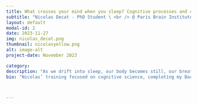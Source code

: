 ```yaml
---
title: What crosses your mind when you sleep? Cognitive processes and conscious experience in the sleeping brain.
subtitle: "Nicolas Decat - PhD Student \ <br /> @ Paris Brain Institute "
layout: default
modal-id: 2
date: 2023-11-27
img: nicolas_decat.png
thumbnail: nicolasyellow.png
alt: image-alt
project-date: November 2023

category:
description: "As we drift into sleep, our body becomes still, our breathing slows down, and we gradually lose awareness of our surroundings. Though the body appears to go into standby mode, the brain remains active, producing a variety of conscious experiences throughout the night. These experiences range from simple thoughts to intricate and immersive dreams. The nature and purpose of these nocturnal conscious experiences have been a subject of much research. Using high-density electroencephalography (EEG) and serial awakening paradigms, research has attempted to link mental content with specific signatures of brain activity to understand the mechanisms underlying the fluctuations of conscious experience during sleep. Furthermore, incorporating  memory, creativity and perception tasks into these paradigms shed light on the potential roles that dreams play in our waking cognition.  In addition, I will discuss the significance of effective scientific communication in research. Scientific concepts, like consciousness and many others, can be difficult to grasp. Clear communication ensures that findings are understood, replicated, and built upon. It also makes scientific concepts more accessible and engaging, fostering a deeper appreciation for science. Data visualization and storytelling-based talks are crucial tools in bridging the gap between complex research and public understanding, thereby enhancing the overall impact of scientific endeavors."
bio: "Nicolas’ training focused on cognitive science, completing my Bachelor's and Master's degrees in Lille University (France), the University of Nebraska at Omaha (USA), and the University of Trento (Italy). He specialised in the field of sleep and consciousness through research experiences on the link between mind-wandering and creativity, on the neural correlates of lucid dreaming and on a clustering approach to better characterize sleep (CHUV Lausanne, Switzerland; Monash Biomedical Imaging, Australia; Wisconsin Institute for Sleep and Consciousness, USA). He is now a 2nd-year PhD student at the Paris Brain Institute, supervised by Delphine Oudiette et Thomas Andrillon. Nicolas is interested in what crosses our mind as we fall asleep. he uses high-density EEG to Investigate how the sleep onset period favors creative insight and characterize conscious experiences occurring during this transitory state using machine learning."



---
```




